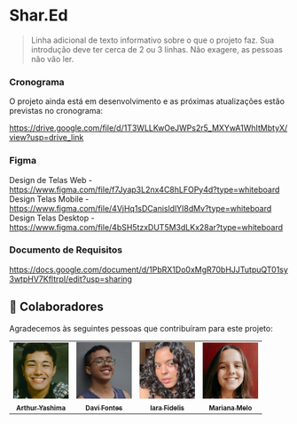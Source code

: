 # Shar.Ed

> Linha adicional de texto informativo sobre o que o projeto faz. Sua introdução deve ter cerca de 2 ou 3 linhas. Não exagere, as pessoas não vão ler.

### Cronograma

O projeto ainda está em desenvolvimento e as próximas atualizações estão previstas no cronograma:

https://drive.google.com/file/d/1T3WLLKwOeJWPs2r5_MXYwA1WhItMbtyX/view?usp=drive_link
<br>

### Figma
Design de Telas Web - https://www.figma.com/file/f7Jyap3L2nx4C8hLFOPy4d?type=whiteboard
<br>
Design Telas Mobile - https://www.figma.com/file/4VjHq1sDCanisldlYI8dMv?type=whiteboard
<br>
Design Telas Desktop - https://www.figma.com/file/4bSH5tzxDUT5M3dLKx28ar?type=whiteboard

### Documento de Requisitos
https://docs.google.com/document/d/1PbRX1Do0xMgR70bHJJTutpuQT01sy3wtpHV7KfltrpI/edit?usp=sharing



## 🤝 Colaboradores

Agradecemos às seguintes pessoas que contribuíram para este projeto:

<table>
  <tr>
    <td align="center">
      <a href="https://github.com/ArthurYashima">
        <img src="japa.png" width="100px;" alt="Foto do Arthur"/><br>
        <sub>
          <b>Arthur Yashima</b>
        </sub>
      </a>
    </td>
    <td align="center">
      <a href="https://github.com/Fontes28">
        <img src="davi.png" width="100px;" alt="Foto do Davi"/><br>
        <sub>
          <b>Davi Fontes</b>
        </sub>
      </a>
    </td>
    <td align="center">
      <a href="https://github.com/iarafid">
        <img src="iara.png" width="100px;" alt="Foto da Iara"/><br>
        <sub>
          <b>Iara Fidelis</b>
        </sub>
      </a>
    </td>
    <td align="center">
      <a href="https://github.com/marip864">
        <img src="mari.png" width="100px;" alt="Foto da Mariana"/><br>
        <sub>
          <b>Mariana Melo</b>
        </sub>
      </a>
    </td>
  </tr>
</table>

